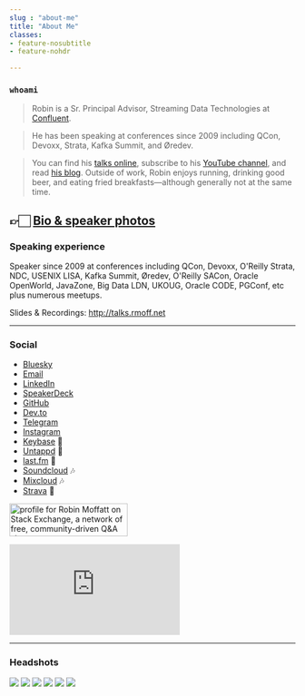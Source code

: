 ```yaml
---
slug : "about-me"
title: "About Me"
classes:
- feature-nosubtitle
- feature-nohdr

---
```


### `whoami`

> Robin is a Sr. Principal Advisor, Streaming Data Technologies at [Confluent](https://confluent.io).

> He has been speaking at conferences since 2009 including QCon, Devoxx, Strata, Kafka Summit, and Øredev. 

> You can find his [talks online](https://talks.rmoff.net), subscribe to his [YouTube channel](http://youtube.com/rmoff), and read [his blog](http://rmoff.net/). Outside of work, Robin enjoys running, drinking good beer, and eating fried breakfasts—although generally not at the same time.

👉🏻 [Bio & speaker photos](https://noti.st/rmoff/bio)
--- 

### Speaking experience

Speaker since 2009 at conferences including QCon, Devoxx, O'Reilly Strata, NDC, USENIX LISA, Kafka Summit, Øredev, O'Reilly SACon, Oracle OpenWorld, JavaZone, Big Data LDN, UKOUG, Oracle CODE, PGConf, etc plus numerous meetups.

Slides & Recordings: http://talks.rmoff.net

---

### Social

* [Bluesky](https://bsky.app/profile/rmoff.net)
* [Email](mailto:robin@rmoff.net)
* [LinkedIn](https://www.linkedin.com/in/robinmoffatt)
* [SpeakerDeck](https://speakerdeck.com/rmoff)
* [GitHub](https://github.com/rmoff)
* [Dev.to](https://dev.to/rmoff/)
* [Telegram](https://t.me/rmoff)
* [Instagram](https://www.instagram.com/rnmoffatt/)
* [Keybase](https://keybase.io/rmoff/) 🔑
* [Untappd](https://untappd.com/user/rmoff) 🍻
* [last.fm](http://www.last.fm/user/themoff) 🎵
* [Soundcloud](https://soundcloud.com/rmoff) 🎶
* [Mixcloud](https://www.mixcloud.com/rmoff/) 🎶
* [Strava](https://www.strava.com/athletes/10250052/) 🏃


<a href="https://stackexchange.com/users/142729/robin-moffatt"><img src="https://stackexchange.com/users/flair/142729.png" width="208" height="58" alt="profile for Robin Moffatt on Stack Exchange, a network of free, community-driven Q&amp;A sites" title="profile for Robin Moffatt on Stack Exchange, a network of free, community-driven Q&amp;A sites" /></a>

<iframe height='160' width='300' frameborder='0' allowtransparency='true' scrolling='no' src='https://www.strava.com/athletes/10250052/activity-summary/0fbe8f47b3fae6b562f6c9fba66b4d66492c0805'></iframe>

---

### Headshots

![](/images/headshots/Krakow_20200226.jpg)
![](/images/headshots/bigdatatechwarsaw2019_01.jpg)
![](/images/headshots/Robin_kafkasummit_headshot_1600px.jpg)
![](/images/headshots/Kafka_Summit_20191001.jpg)
![](/images/headshots/ksldn18-rmoff-01-sq.jpg)
![](/images/headshots/reitz-codetalks-2410-2019-128.jpg)
